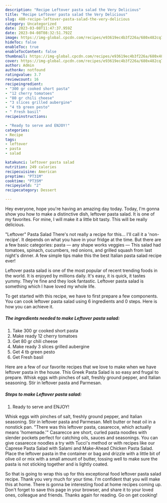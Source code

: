```yaml
---
description: "Recipe Leftover pasta salad the Very Delicious"
title: "Recipe Leftover pasta salad the Very Delicious"
slug: 480-recipe-leftover-pasta-salad-the-very-delicious
category: Uncategorized
date: 2023-03-08T11:47:37.959Z
date: 2023-04-08T08:32:51.792Z
image: https://img-global.cpcdn.com/recipes/e93619ec4b3f226a/680x482cq70/leftover-pasta-salad-recipe-main-photo.jpg
hideToc: false
enableToc: true
enableTocContent: false
thumbnail: https://img-global.cpcdn.com/recipes/e93619ec4b3f226a/680x482cq70/leftover-pasta-salad-recipe-main-photo.jpg
cover: https://img-global.cpcdn.com/recipes/e93619ec4b3f226a/680x482cq70/leftover-pasta-salad-recipe-main-photo.jpg
author: Admin
authorAv: notfound
ratingvalue: 3.7
reviewcount: 16
recipeingredient:
- "300 gr cooked short pasta"
- "12 cherry tomatoes"
- "80 gr chili cheese"
- "3 slices grilled aubergine"
- "4 tb green pesto"
- " Fresh basil"
recipeinstructions:

- "Ready to serve and ENJOY!"
categories:
- Recipe
tags:
- leftover
- pasta
- salad

katakunci: leftover pasta salad 
nutrition: 249 calories
recipecuisine: American
preptime: "PT31M"
cooktime: "PT35M"
recipeyield: "2"
recipecategory: Dessert

---
```



Hey everyone, hope you're having an amazing day today. Today, I'm gonna show you how to make a distinctive dish, leftover pasta salad. It is one of my favorites. For mine, I will make it a little bit tasty. This will be really delicious.

&#34;Leftover&#34; Pasta Salad There&#39;s not really a recipe for this… I&#39;ll call it a &#39;non-recipe&#39;. It depends on what you have in your fridge at the time. But there are a few basic categories: pasta — any shape works veggies — This salad had tomatoes, spinach, cucumbers, red onions, and grilled squash from last night&#39;s dinner. A few simple tips make this the best Italian pasta salad recipe ever!

Leftover pasta salad is one of the most popular of recent trending foods in the world. It is enjoyed by millions daily. It's easy, it is quick, it tastes yummy. They're fine and they look fantastic. Leftover pasta salad is something which I have loved my whole life.


To get started with this recipe, we have to first prepare a few components. You can cook leftover pasta salad using 6 ingredients and 0 steps. Here is how you can achieve it.

<!--inarticleads1-->

##### The ingredients needed to make Leftover pasta salad:

1. Take 300 gr cooked short pasta
1. Make ready 12 cherry tomatoes
1. Get 80 gr chili cheese
1. Make ready 3 slices grilled aubergine
1. Get 4 tb green pesto
1. Get  Fresh basil


Here are a few of our favorite recipes that we love to make when we have leftover pasta in the house. This Greek Pasta Salad is so easy and frugal to prepare. Whisk eggs with pinches of salt, freshly ground pepper, and Italian seasoning. Stir in leftover pasta and Parmesan. 

<!--inarticleads2-->

##### Steps to make Leftover pasta salad:


1. Ready to serve and ENJOY!

Whisk eggs with pinches of salt, freshly ground pepper, and Italian seasoning. Stir in leftover pasta and Parmesan. Melt butter or heat oil in a nonstick pan. &#34;There was this leftover pasta, casarecce, which actually means &#39;homemade.&#39;&#34; Casarecce are short, curled pasta noodles with slender pockets perfect for catching oils, sauces and seasonings. You can give casarecce noodles a try with Tucci&#39;s method or with recipes like our Caprese Pasta Salad with Salami and Make-Ahead Chicken Pasta Salad. Place the leftover pasta in the container or bag and drizzle with a little bit of olive oil or mix with a small amount of butter, tossing well to make sure the pasta is not sticking together and is lightly coated. 

So that is going to wrap this up for this exceptional food leftover pasta salad recipe. Thank you very much for your time. I'm confident that you will make this at home. There is gonna be interesting food at home recipes coming up. Don't forget to save this page in your browser, and share it to your loved ones, colleague and friends. Thanks again for reading. Go on get cooking!
